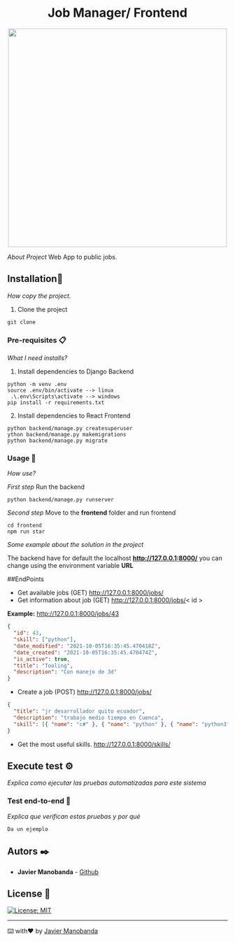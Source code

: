 <div align="center">
    <h1 style="text-align: center">Job Manager/ Frontend</h1>
</div>

<div align="center" >
	<img width="500" src="https://i.imgur.com/TuAy327.png"/>
</div>

_About Project_
Web App to public jobs.

## Installation🚀

_How copy the project._

1. Clone the project

```shell
git clone
```

### Pre-requisites 📋

_What I need installs?_

1. Install dependencies to Django Backend

```shell
python -m venv .env
source .env/bin/activate --> linux
 .\.env\Scripts\activate --> windows
pip install -r requirements.txt
```

2. Install dependencies to React Frontend

```shell
python backend/manage.py createsuperuser
ython backend/manage.py makemigrations
python backend/manage.py migrate
```

### Usage 🔧

_How use?_

_First step_ Run the backend

```shell
python backend/manage.py runserver
```

_Second step_ Move to the **frontend** folder and run frontend

```shell
cd frontend
npm run star
```

_Some example about the solution in the project_

The backend have for default the localhost **http://127.0.0.1:8000/** you can change using the environment variable **URL**

##EndPoints

- Get available jobs (GET)
  http://127.0.0.1:8000/jobs/
- Get information about job (GET)
  http://127.0.0.1:8000/jobs/< id >

**Example:** http://127.0.0.1:8000/jobs/43

```json
{
  "id": 43,
  "skill": ["python"],
  "date_modified": "2021-10-05T16:35:45.470418Z",
  "date_created": "2021-10-05T16:35:45.470474Z",
  "is_active": true,
  "title": "Tooling",
  "description": "Con manejo de 3d"
}
```

- Create a job (POST)
  http://127.0.0.1:8000/jobs/

```json
{
  "title": "jr desarrollador quito ecuador",
  "description": "trabajo medio tiempo en Cuenca",
  "skill": [{ "name": "c#" }, { "name": "python" }, { "name": "python3" }]
}
```

- Get the most useful skills.
  http://127.0.0.1:8000/skills/

## Execute test ⚙️

_Explica como ejecutar las pruebas automatizadas para este sistema_

### Test end-to-end 🔩

_Explica que verifican estas pruebas y por qué_

```
Da un ejemplo
```

## Autors ✒️

- **Javier Manobanda** - [Github](https://github.com/JaviManobanda)

## License 📄

[![License: MIT](https://img.shields.io/badge/License-MIT-yellow.svg)](https://opensource.org/licenses/MIT)

---

⌨️ with❤️ by [Javier Manobanda](https://github.com/JaviMiot)
